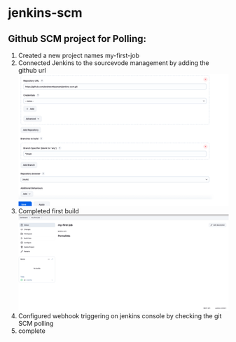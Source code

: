 # jenkins-scm

## Github SCM project for Polling:

1. Created a new project names my-first-job
2. Connected Jenkins to the sourcevode management by adding the github url
![Alt text](./urlshow.png)
3. Completed first build
![Alt text](./firstjobbuild.png)
4. Configured webhook triggering on jenkins console by checking the git SCM polling
5. complete

